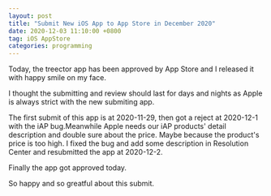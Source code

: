 ```yaml
---
layout: post
title: "Submit New iOS App to App Store in December 2020"	
date: 2020-12-03 11:10:00 +0800
tag: iOS AppStore
categories: programming
---
```


Today, the treector app has been approved by App Store and I released it with happy smile on my face.

I thought the submitting and review should last for days and nights as Apple is always strict with the new submiting app.

The first submit of this app is at 2020-11-29, then got a reject at 2020-12-1 with the iAP bug.Meanwhile Apple needs our iAP products' detail description and double sure about the price. Maybe because the product's price is too high.
I fixed the bug and add some description in Resolution Center and resubmitted the app at 2020-12-2.

Finally the app got approved today.

So happy and so greatful about this submit.

